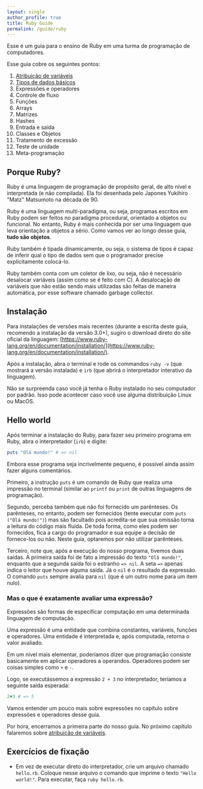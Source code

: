 ```yaml
---
layout: single
author_profile: true
title: Ruby Guide
permalink: /guide/ruby
---
```


Esse é um guia para o ensino de Ruby em uma turma de programação de computadores.

Esse guia cobre os seguintes pontos:

1. [Atribuição de variáveis](/guide/ruby/vars)
2. [Tipos de dados básicos](/guide/ruby/data-types)
3. Expressões e operadores
4. Controle de fluxo
5. Funções
6. Arrays
7. Matrizes
8. Hashes
9. Entrada e saída
10. Classes e Objetos
11. Tratamento de excessão
12. Teste de unidade
13. Meta-programação

## Porque Ruby?

Ruby é uma linguagem de programação de propósito geral, de alto nível e interpretada (e não compilada). Ela foi desenhada pelo Japones Yukihiro "Matz" Matsumoto na década de 90.

Ruby é uma linguagem multi-paradigma, ou seja, programas escritos em Ruby podem ser feitos no paradigma procedural, orientado a objetos ou funcional. No entanto, Ruby é mais conhecida por ser uma linguagem que leva orientação a objetos a sério. Como vamos ver ao longo desse guia, **tudo são objetos**.

Ruby também é tipada dinamicamente, ou seja, o sistema de tipos é capaz de inferir qual o tipo de dados sem que o programador precise explicitamente colocá-lo.

Ruby também conta com um coletor de lixo, ou seja, não é necessário desalocar variáveis (assim como se é feito com C). A desalocação de variáveis que não estão sendo mais utilizadas são feitas de maneira automática, por esse software chamado garbage collector.

## Instalação

Para instalações de versões mais recentes (durante a escrita deste guia, recomendo a instalação da versão 3.0+), sugiro o download direto do site oficial da linguagem: [https://www.ruby-lang.org/en/documentation/installation/](https://www.ruby-lang.org/en/documentation/installation/).

Após a instalação, abra o terminal e rode os commandos ```ruby -v``` (que mostrará a versão instalada) e ```irb``` (que abrirá o interpretador interativo da linguagem).

Não se surpreenda caso você já tenha o Ruby instalado no seu computador por padrão. Isso pode acontecer caso você use alguma distribuição Linux ou MacOS.

## Hello world

Após terminar a instalação do Ruby, para fazer seu primeiro programa em Ruby, abra o interpretador (```irb```) e digite:

```ruby
puts "Olá mundo!" # => nil
```

Embora esse programa seja incrivelmente pequeno, é possível ainda assim fazer alguns comentários.

Primeiro, a instrução ```puts``` é um comando de Ruby que realiza uma impressão no terminal (similar ao ```printf``` ou ```print``` de outras linguagens de programação).

Segundo, perceba também que não foi fornecido um parênteses. Os parênteses, no entanto, podem ser fornecidos (tente executar com ```puts ("Olá mundo!")```) mas são facultado pois acredita-se que sua omissão torna a leitura do código mais fluída. De toda forma, como eles podem ser fornecidos, fica a cargo do programador e sua equipe a decisão de fornece-los ou não. Neste guia, optaremos por não utilizar parênteses.

Terceiro, note que, após a execução do nosso programa, tivemos duas saídas. A primeira saída foi de fato a impressão do texto ```"Olá mundo!"```, enquanto que a segunda saída foi o estranho ```=> nil```. A seta ```=>``` apenas indica o leitor que houve alguma saída. Já o ```nil``` é o resultado da expressão. O comando ```puts``` sempre avalia para ```nil``` (que é um outro nome para um item nulo).

### Mas o que é exatamente avaliar uma expressão?

Expressões são formas de especificar computação em uma determinada linguagem de computação.

Uma expressão é uma entidade que combina constantes, variáveis, funções e operadores. Uma entidade é interpretada e, após computada, retorna o valor avaliado.

Em um nível mais elementar, poderíamos dizer que programação consiste basicamente em aplicar operadores a operandos. Operadores podem ser coisas simples como ```+``` e  ```-```.

Logo, se executássemos a expressão ```2 + 3``` no interpretador, teríamos a seguinte saída esperada:

```ruby
2+3 # => 5
```

Vamos entender um pouco mais sobre expressões no capítulo sobre expressões e operadores desse guia.

Por hora, encerramos a primeira parte do nosso guia. No próximo capítulo falaremos sobre [atribuição de variáveis](/guide/ruby/vars).

## Exercícios de fixação

- Em vez de executar direto do interpretador, crie um arquivo chamado ```hello.rb```. Coloque nesse arquivo o comando que imprime o texto ```"Hello world!"```. Para executar, faça ```ruby hello.rb```.
